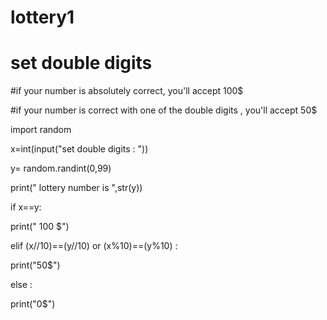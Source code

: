 # lottery1

# set double digits 

#if your number is absolutely correct, you'll accept 100$

#if your number is correct with one of the double digits , you'll accept 50$

import random

x=int(input("set double digits : "))

y= random.randint(0,99)

print(" lottery number is ",str(y))

if x==y:

  print(" 100 $")

elif (x//10)==(y//10) or (x%10)==(y%10) :

  print("50$")

else :

  print("0$")
  
